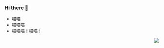 ### Hi there 👋
- 喵喵
- 喵喵喵
- 喵喵喵！喵喵！
<a href="#">
<img  align="right"  src="https://github-readme-stats.vercel.app/api?username=dezhishen&count_private=true&show_icons=true&bg_color=15,f2f7fd,E0EAFC" />
</a>
